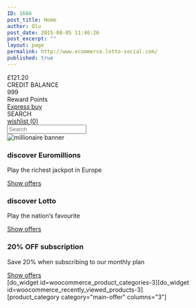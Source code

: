 ```yaml
---
ID: 1666
post_title: Home
author: Olu
post_date: 2015-08-05 11:46:26
post_excerpt: ""
layout: page
permalink: http://www.ecommerce.lotto-social.com/
published: true
---
```

<div class="col-sm-12">
  <div class="row">
    <div class="col-sm-12">
      <div class="shopInfo">
        <div class="bonusDev tc"> <i class="creditBalanceIcon"></i>
          <div class="bonus-credit lcolor2">£121.20</div>
          <span>CREDIT BALANCE</span>
          <div class="divider"></div>
        </div>
        <div class="rewardDev tc"> <i class="pointIcon"></i>
          <div class="reward-point blue2">999</div>
          <span>Reward Points</span>
          <div class="divider"></div>
        </div>
        <a href="#" class="btn btn-success expressBtn">Express buy</a>
        <div class="shop-search">
          <label>SEARCH</label>
          <i class="glyphicon glyphicon-search"></i> </div>
        <a href="/wishlist" class="btn wishlist-btn"><i class="glyphicon glyphicon-heart"></i>wishlist <span>(0)</span></a>
      </div>
    </div>
  </div>
  <div class="row shop-search-bar">
  <input type="search" class="form-control" placeholder="Search">
  <i class="glyphicon glyphicon-search"></i>
  </div>
  <div class="row">
    <div class="ecommerce-banner"> <img src="http://www.ecommerce.lotto-social.com/wp-content/uploads/ecommerce-banner.jpg" alt="millionaire banner" /> </div>
  </div>
  <div class="row">
    <div class="offerDev">
      <div class="col-sm-4">
        <div class="euroDev">
          <h3>discover Euromillions</h3>
          <p>Play the richest jackpot in Europe</p>
          <a href="#" class="btn btn-success">Show offers</a> </div>
      </div>
      <div class="col-sm-4">
        <div class="lottoDev">
          <h3>discover Lotto</h3>
          <p>Play the nation‘s favourite</p>
          <a href="#" class="btn btn-success">Show offers</a> </div>
      </div>
      <div class="col-sm-4">
        <div class="specialDev">
          <h3>20% OFF subscription</h3>
          <p>Save 20% when subscribing to our
            monthly plan</p>
          <a href="#" class="btn btn-success">Show offers</a> </div>
      </div>
    </div>
  </div>
  <div class="row">
    <div class="col-md-3">[do_widget id=woocommerce_product_categories-3][do_widget id=woocommerce_recently_viewed_products-3]</div>
    <div class="col-md-9">[product_category category="main-offer" columns="3"]</div>
  </div>
</div>
<script>
$(document).ready(function(){
    $(".shop-search").click(function(){
        $(".shop-search-bar").slideToggle('fast');
    });
});
</script>
